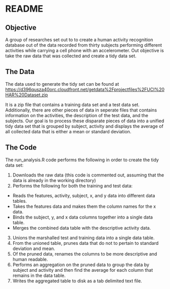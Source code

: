 README
=========================

Objective
-------------------------
A group of researches set out to to create a human activity recognition database out of the data recorded from thirty subjects performing different activities while carrying a cell phone with an accelerometer. Out objective is take the raw data that was collected and create a tidy data set.

The Data
-------------------------

The data used to generate the tidy set can be found at https://d396qusza40orc.cloudfront.net/getdata%2Fprojectfiles%2FUCI%20HAR%20Dataset.zip

It is a zip file that contains a training data set and a test data set. Additionally, there are other pieces of data in seperate files that contains information on the activities, the description of the test data, and the subjects. Our goal is to process these disparate pieces of data into a unified tidy data set that is grouped by subject, activity and displays the average of all collected data that is either a mean or standard deviation.

The Code
-------------------------

The run_analysis.R code performs the following in order to create the tidy data set:

1. Downloads the raw data (this code is commented out, assuming that the data is already in the working directory)
2. Performs the following for both the training and test data:
  * Reads the features, activity, subject, x, and y data into different data tables.
  * Takes the features data and makes them the column names for the x data.
  * Binds the subject, y, and x data columns together into a single data table.
  * Merges the combined data table with the descriptive activity data.
3. Unions the marshalled test and training data into a single data table.
4. From the unioned table, prunes data that do not to pertain to standard deviation and mean.
5. Of the pruned data, renames the columns to be more descriptive and human readable.
6. Performs an aggregation on the pruned data to group the data by subject and activity and then find the average for each column that remains in the data table.
7. Writes the aggregated table to disk as a tab delimited text file.
